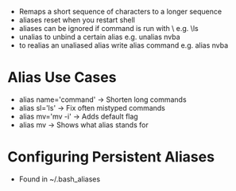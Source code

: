 - Remaps a short sequence of characters to a longer sequence
- aliases reset when you restart shell
- aliases can be ignored if command is run with \\ e.g. \\ls
- unalias to unbind a certain alias e.g. unalias nvba
- to realias an unaliased alias write alias command e.g. alias nvba

# Alias Use Cases
- alias name='command' -> Shorten long commands
- alias sl='ls' -> Fix often mistyped commands
- alias mv='mv -i' -> Adds default flag
- alias mv -> Shows what alias stands for

# Configuring Persistent Aliases
- Found in ~/.bash_aliases
